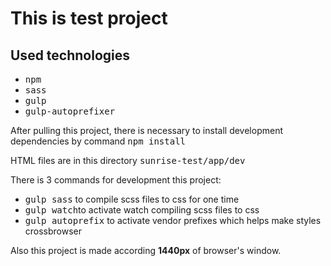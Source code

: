 <h1>This is test project</h1>
<h2>Used technologies</h2>
<ul>
  <li><tt>npm</tt></li>
  <li><tt>sass</tt></li>
  <li><tt>gulp</tt></li>
  <li><tt>gulp-autoprefixer</tt></li>
</ul>
<p>After pulling this project, there is necessary to install development dependencies by command <tt>npm install</tt></p>
<p>HTML files are in this directory <tt>sunrise-test/app/dev</tt></p>
There is 3 commands for development this project:
<ul>
  <li><tt>gulp sass</tt> to compile scss files to css for one time</li>
  <li><tt>gulp watch</tt>to activate watch compiling scss files to css </li>
  <li><tt>gulp autoprefix</tt> to activate vendor prefixes which helps make styles crossbrowser</li>
</ul>
Also this project is made according <strong>1440px</strong> of browser's window.
